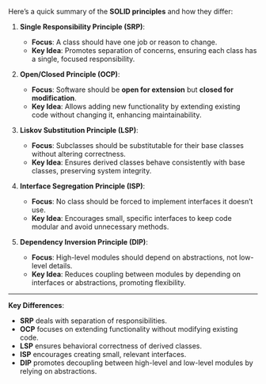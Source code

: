 Here’s a quick summary of the **SOLID principles** and how they differ:

1. **Single Responsibility Principle (SRP)**:
   - **Focus**: A class should have one job or reason to change.
   - **Key Idea**: Promotes separation of concerns, ensuring each class has a single, focused responsibility.

2. **Open/Closed Principle (OCP)**:
   - **Focus**: Software should be **open for extension** but **closed for modification**.
   - **Key Idea**: Allows adding new functionality by extending existing code without changing it, enhancing maintainability.

3. **Liskov Substitution Principle (LSP)**:
   - **Focus**: Subclasses should be substitutable for their base classes without altering correctness.
   - **Key Idea**: Ensures derived classes behave consistently with base classes, preserving system integrity.

4. **Interface Segregation Principle (ISP)**:
   - **Focus**: No class should be forced to implement interfaces it doesn’t use.
   - **Key Idea**: Encourages small, specific interfaces to keep code modular and avoid unnecessary methods.

5. **Dependency Inversion Principle (DIP)**:
   - **Focus**: High-level modules should depend on abstractions, not low-level details.
   - **Key Idea**: Reduces coupling between modules by depending on interfaces or abstractions, promoting flexibility.

---

**Key Differences**:
- **SRP** deals with separation of responsibilities.
- **OCP** focuses on extending functionality without modifying existing code.
- **LSP** ensures behavioral correctness of derived classes.
- **ISP** encourages creating small, relevant interfaces.
- **DIP** promotes decoupling between high-level and low-level modules by relying on abstractions.
